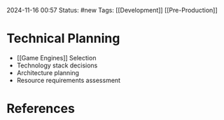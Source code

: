 2024-11-16 00:57
Status: #new 
Tags: [[Development]] [[Pre-Production]]

# Technical Planning

- [[Game Engines]] Selection
- Technology stack decisions
- Architecture planning
- Resource requirements assessment

# References

